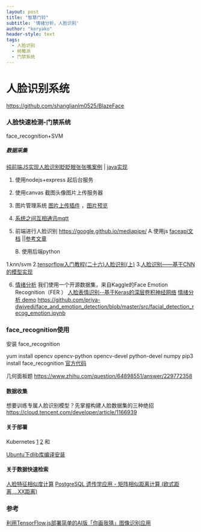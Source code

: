 ```yaml
---
layout: post
title: "智慧门铃"
subtitle: '情绪分析，人脸识别'
author: "koryako"
header-style: text
tags:
  - 人脸识别
  - 树莓派
  - 门禁系统
---
```




# 人脸识别系统

https://github.com/shanglianlm0525/BlazeFace 

### 人脸快速检测-门禁系统

face_recognition+SVM

##### 数据采集
[纯前端JS实现人脸识别眨眨眼张张嘴案例](https://blog.csdn.net/qq_34137397/article/details/81059788) | [java实现](https://blog.csdn.net/qq_34137397/article/details/80779842)
1. 使用nodejs+express 起后台服务
2. 使用canvas 截图头像图片上传服务器
3. 图片管理系统  [图片上传插件](https://github.com/pqina/filepond)  ，[图片预览](https://fancyapps.com/docs/ui/fancybox/)
4. [系统之间互相通讯mqtt](https://www.cnblogs.com/neozhu/p/12186138.html )


5. 前端进行人脸识别
   https://google.github.io/mediapipe/
   A.使用js 
[faceapi文档](https://github.com/justadudewhohacks/face-api.js#models-face-recognition) ||[参考文章](https://www.cnblogs.com/neozhu/p/11771148.html)

   B. 使用后端python
   
  1.knn/svm
  2.[tensorflow入门教程(二十六)人脸识别(上)](https://blog.csdn.net/rookie_wei/article/details/81676177)
  3.[人脸识别——基于CNN的模型实现](https://blog.csdn.net/u013093426/article/details/81270955)

 
6. [情绪分析](https://mp.weixin.qq.com/s?__biz=MzI3MTA0MTk1MA==&mid=2652042548&idx=3&sn=4ce4be6c0b2dae100cd3b0bfa49a05c3&chksm=f12181c5c65608d3f3b8dd629b95ec35a87893bdd3b1610466c54ed2ea2a4a3fcd24370e95f2&mpshare=1&scene=1&srcid=#rd])
我们使用一个开源数据集，来自Kaggle的Face Emotion Recognition（FER ）
[人脸表情识别--基于Keras的深层卷积神经网络](https://blog.csdn.net/u013093426/article/details/81145936)
[情绪分析 demo](https://github.com/priya-dwivedi/face_and_emotion_detection)
https://github.com/priya-dwivedi/face_and_emotion_detection/blob/master/src/facial_detection_recog_emotion.ipynb


### face_recognition使用
安装 face_recognition

yum install opencv opencv-python opencv-devel python-devel numpy
pip3 install face_recognition
[官方代码](https://github.com/ageitgey/face_recognition/tree/master/examples)



 

几何面板题 https://www.zhihu.com/question/64898551/answer/229772358

#### 数据收集

想要训练专属人脸识别模型？先掌握构建人脸数据集的三种绝招
https://cloud.tencent.com/developer/article/1166939

#### 关于部署
Kubernetes
  [1](https://mp.weixin.qq.com/s?__biz=MzA3MzI4MjgzMw==&mid=2650737814&idx=2&sn=8bfdccb1b7b2db5097728502cf3c669a&chksm=871ac8e8b06d41fe9e210ec6c5da0ff9e1933dc884b96cce58f61c9cf96181ab94ddc505bac3&mpshare=1&scene=1&srcid=02133aMbsLNQpk0aTui7HLHY#rd])  [2](https://mp.weixin.qq.com/s?__biz=MzA4NzE1NzYyMw==&mid=2247496426&idx=3&sn=928d23f523d3da1a3919840e5ca624ca&chksm=903f0cf2a74885e4009c0e9e98dfa0cf31c774b989ac16b0171471f7549c334f6d65d91a742c&mpshare=1&scene=1&srcid=0207aaq8iohVVjdbfk5zGBSO#rd]) 和


 
[Ubuntu下dlib库编译安装](https://www.cnblogs.com/whenyd/p/7721989.html)

#### 关于数据快速检索

[人脸特征相似度计算](https://blog.csdn.net/u014657795/article/details/85850891)
[PostgreSQL 遗传学应用 - 矩阵相似距离计算 (欧式距离,...XX距离)](https://my.oschina.net/u/3637633/blog/1596195)

### 参考




[利用TensorFlow.js部署简单的AI版「你画我猜」图像识别应用](https://mp.weixin.qq.com/s?__biz=MzA3MzI4MjgzMw==&mid=2650745597&idx=2&sn=fecf58e882c8a2586a260e06c6f7f802&chksm=871aee83b06d6795bf76f13e573a86280cb48f99a7225df2e97956f1184aa787beb05413d781&mpshare=1&scene=1&srcid=0806ctFPPOeldHXbzB9qib9T#rd])

